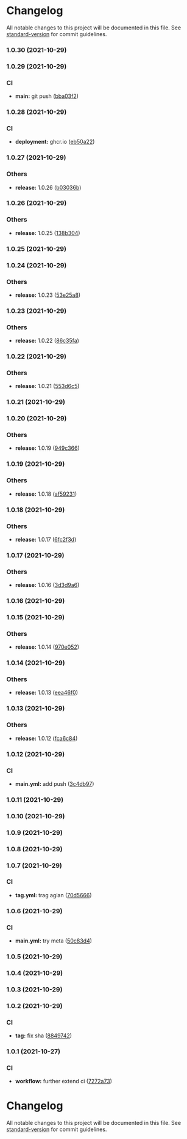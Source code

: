 # Changelog

All notable changes to this project will be documented in this file. See [standard-version](https://github.com/conventional-changelog/standard-version) for commit guidelines.

### 1.0.30 (2021-10-29)

### 1.0.29 (2021-10-29)


### CI

* **main:** git push ([bba03f2](https://github.com/sap-samples/cloud-cap-samples/commit/bba03f2210df69de0bd2c034bfa331182be98384))

### 1.0.28 (2021-10-29)


### CI

* **deployment:** ghcr.io ([eb50a22](https://github.com/sap-samples/cloud-cap-samples/commit/eb50a2205f3c8617c2b752edd893b56627438299))

### 1.0.27 (2021-10-29)


### Others

* **release:** 1.0.26 ([b03036b](https://github.com/sap-samples/cloud-cap-samples/commit/b03036bf8dc30ab647b27fc26925f8a0184191aa))

### 1.0.26 (2021-10-29)


### Others

* **release:** 1.0.25 ([138b304](https://github.com/sap-samples/cloud-cap-samples/commit/138b3043342d4b34a2510e026323f88e341b4b06))

### 1.0.25 (2021-10-29)

### 1.0.24 (2021-10-29)


### Others

* **release:** 1.0.23 ([53e25a8](https://github.com/sap-samples/cloud-cap-samples/commit/53e25a8f6539bb8ae779ff1c46cfc0b4390387bc))

### 1.0.23 (2021-10-29)


### Others

* **release:** 1.0.22 ([86c35fa](https://github.com/sap-samples/cloud-cap-samples/commit/86c35fac82e1a4dafa912c41ac3aefb6f0789e28))

### 1.0.22 (2021-10-29)


### Others

* **release:** 1.0.21 ([553d6c5](https://github.com/sap-samples/cloud-cap-samples/commit/553d6c58a3abe37e4beb5dbb0eb9600adc825a5f))

### 1.0.21 (2021-10-29)

### 1.0.20 (2021-10-29)


### Others

* **release:** 1.0.19 ([949c366](https://github.com/sap-samples/cloud-cap-samples/commit/949c36668f741f6e5db1a1837d90e178ff0a29f8))

### 1.0.19 (2021-10-29)


### Others

* **release:** 1.0.18 ([af59231](https://github.com/sap-samples/cloud-cap-samples/commit/af592313a98b6721e4b34ebcb61aec727a81bf04))

### 1.0.18 (2021-10-29)


### Others

* **release:** 1.0.17 ([6fc2f3d](https://github.com/sap-samples/cloud-cap-samples/commit/6fc2f3df2b87a5a9ea0296b15e07bc0399c4c784))

### 1.0.17 (2021-10-29)


### Others

* **release:** 1.0.16 ([3d3d9a6](https://github.com/sap-samples/cloud-cap-samples/commit/3d3d9a6ff7c4dab7ee66f742535ebd9d089c0bdb))

### 1.0.16 (2021-10-29)

### 1.0.15 (2021-10-29)


### Others

* **release:** 1.0.14 ([970e052](https://github.com/sap-samples/cloud-cap-samples/commit/970e0528c9825ff81878c30318e4ee20c7a31926))

### 1.0.14 (2021-10-29)


### Others

* **release:** 1.0.13 ([eea46f0](https://github.com/sap-samples/cloud-cap-samples/commit/eea46f0db41b81692212eda782257be1cabd4e75))

### 1.0.13 (2021-10-29)


### Others

* **release:** 1.0.12 ([fca6c84](https://github.com/sap-samples/cloud-cap-samples/commit/fca6c8470c4c5fb014a243fc90f335f6570e6854))

### 1.0.12 (2021-10-29)


### CI

* **main.yml:** add push ([3c4db97](https://github.com/sap-samples/cloud-cap-samples/commit/3c4db9785335490ce28bb3ef5f9f57dbd41f4271))

### 1.0.11 (2021-10-29)

### 1.0.10 (2021-10-29)

### 1.0.9 (2021-10-29)

### 1.0.8 (2021-10-29)

### 1.0.7 (2021-10-29)


### CI

* **tag.yml:** trag agian ([70d5666](https://github.com/sap-samples/cloud-cap-samples/commit/70d5666241441582f4a3c1c71c3e19cb6017fdc9))

### 1.0.6 (2021-10-29)


### CI

* **main.yml:** try meta ([50c83d4](https://github.com/sap-samples/cloud-cap-samples/commit/50c83d40095707793670dd229fba1586e5f88393))

### 1.0.5 (2021-10-29)

### 1.0.4 (2021-10-29)

### 1.0.3 (2021-10-29)

### 1.0.2 (2021-10-29)


### CI

* **tag:** fix sha ([8849742](https://github.com/sap-samples/cloud-cap-samples/commit/8849742c7d25fd9f2c702249c6568bdcab41ffc4))

### 1.0.1 (2021-10-27)


### CI

* **workflow:** further extend ci ([7272a73](https://github.com/sap-samples/cloud-cap-samples/commit/7272a732977a98211e083dbbd905a629a7ad2f08))

# Changelog

All notable changes to this project will be documented in this file. See [standard-version](https://github.com/conventional-changelog/standard-version) for commit guidelines.
